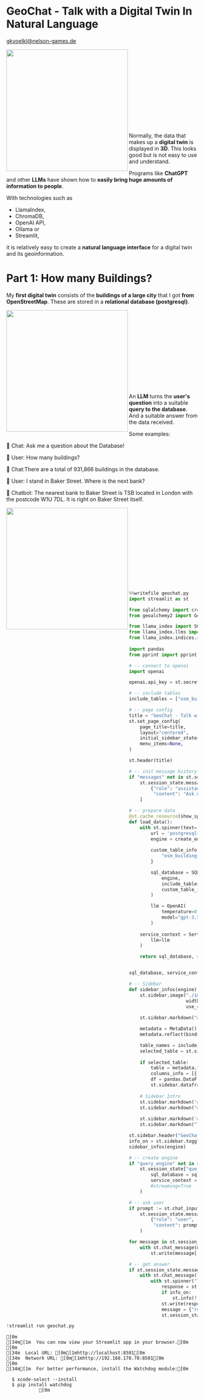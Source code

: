 # GeoChat - Talk with a Digital Twin In Natural Language

gkvoelkl@nelson-games.de

<img src="img/start.jpg" width="320" align="left"><br><br><br><br><br><br><br><br><br><br><br><br>

Normally, the data that makes up a **digital twin** is displayed in **3D**.
This looks good but is not easy to use and understand.

Programs like **ChatGPT** and other **LLMs** have shown how to **easily bring huge amounts of information to people**.

With technologies such as

* LlamaIndex,
* ChromaDB,
* OpenAI API,
* Ollama or
* Streamlit,

it is relatively easy to create a **natural language interface** for a digital twin and its geoinformation.


# Part 1: How many Buildings?

My **first digital twin** consists of the **buildings of a large city** that I got **from OpenStreetMap**. These are stored in a **relational database (postgresql)**.

<img src="img/db1.png" width="320" align="left"><br><br><br><br><br><br><br><br><br><br><br><br>

An **LLM** turns the **user's question** into a suitable **query to the database**.
And a suitable answer from the data received.

Some examples:

🤖 Chat: Ask me a question about the Database!

👤 User: How many buildings?

🤖 Chat:There are a total of 931,866 buildings in the database.

👤 User: I stand in Baker Street. Where is the next bank?

🤖 Chatbot: The nearest bank to Baker Street is TSB located in London with the postcode W1U 7DL. It is right on Baker Street itself.

<img src="img/chat1.png" width="320" align="left"><br><br><br><br><br><br><br><br><br><br><br><br>


```python
%%writefile geochat.py
import streamlit as st

from sqlalchemy import create_engine, MetaData
from geoalchemy2 import Geometry

from llama_index import SQLDatabase, ServiceContext
from llama_index.llms import OpenAI
from llama_index.indices.struct_store import NLSQLTableQueryEngine
        
import pandas
from pprint import pprint

# -- connect to openai
import openai

openai.api_key = st.secrets.openai_key

# -- include tables
include_tables = ["osm_buildings"]

# -- page config
title = "GeoChat - Talk with your Data 💬 📚"
st.set_page_config(
    page_title=title,
    layout="centered",
    initial_sidebar_state="auto",
    menu_items=None,
)

st.header(title)

# -- init message history
if "messages" not in st.session_state.keys():
    st.session_state.messages = [
        {"role": "assistant", 
         "content": "Ask me a question about the Database!"}
    ]

# -- prepare data
@st.cache_resource(show_spinner=False)
def load_data():
    with st.spinner(text="Initalizing Data – hang tight! This should take 1-2 minutes."):
        url = 'postgresql+psycopg2://postgres:mysecretpassword@localhost:5432/postgres'
        engine = create_engine(url)
    
        custom_table_info = {
            "osm_buildings": "stores all the buildings of a great city"
        }

        sql_database = SQLDatabase(
            engine, 
            include_tables=include_tables,
            custom_table_info = custom_table_info
        )

        llm = OpenAI(
            temperature=0.1,
            model="gpt-3.5-turbo"
        )
    
    service_context = ServiceContext.from_defaults(
        llm=llm
    )

    return sql_database, service_context, engine


sql_database, service_context, engine = load_data()

# -- Sidebar
def sidebar_infos(engine):
    st.sidebar.image("./img/logo.png",
                     width = 50,
                     use_column_width=None)
    
    st.sidebar.markdown("## Database")

    metadata = MetaData()
    metadata.reflect(bind=engine)

    table_names = include_tables # metadata.tables.keys()
    selected_table = st.sidebar.selectbox("Select a Table", table_names)
        
    if selected_table:
        table = metadata.tables[selected_table]
        columns_info = [{'Column': column.name, 'Type': str(column.type)} for column in table.columns]
        df = pandas.DataFrame(columns_info, index=None)
        st.sidebar.dataframe(df)
                
    # Sidebar Intro
    st.sidebar.markdown('## Created By')
    st.sidebar.markdown("gkvoelkl@nelson-games.de")
    
    st.sidebar.markdown('## Disclaimer')
    st.sidebar.markdown("This application is only for demonstration purposes.")

st.sidebar.header("GeoChat")
info_on = st.sidebar.toggle('Activate info')
sidebar_infos(engine)

# -- create engine
if "query_engine" not in st.session_state:
    st.session_state["query_engine"] = NLSQLTableQueryEngine(
        sql_database = sql_database,
        service_context = service_context,
        #streaming=True
    )    

# -- ask user
if prompt := st.chat_input("Your question"):
    st.session_state.messages.append( # save prompt
        {"role": "user", 
         "content": prompt}
    )

for message in st.session_state.messages: # Display the prior chat messages
    with st.chat_message(message["role"]):
        st.write(message["content"])

# -- get answer
if st.session_state.messages[-1]["role"] != "assistant":
    with st.chat_message("assistant"):
        with st.spinner("Thinking..."):
            response = st.session_state["query_engine"].query("User Question:"+prompt+". ")
            if info_on:
                st.info(f"sql {response.metadata['sql_query']}",icon="ℹ️")
            st.write(response.response)
            message = {"role": "assistant", "content": response.response}
            st.session_state.messages.append(message) # Add response to message history

```


```python
!streamlit run geochat.py
```

    [0m
    [34m[1m  You can now view your Streamlit app in your browser.[0m
    [0m
    [34m  Local URL: [0m[1mhttp://localhost:8501[0m
    [34m  Network URL: [0m[1mhttp://192.168.178.78:8501[0m
    [0m
    [34m[1m  For better performance, install the Watchdog module:[0m
    
      $ xcode-select --install
      $ pip install watchdog
                [0m



```python

```
